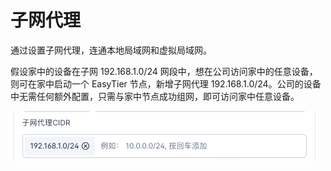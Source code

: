 # 子网代理

通过设置子网代理，连通本地局域网和虚拟局域网。

假设家中的设备在子网 192.168.1.0/24 网段中，想在公司访问家中的任意设备，则可在家中启动一个 EasyTier 节点，新增子网代理 192.168.1.0/24。公司的设备中无需任何额外配置，只需与家中节点成功组网，即可访问家中任意设备。

![子网代理配置](/assets/cn/subnet.png)